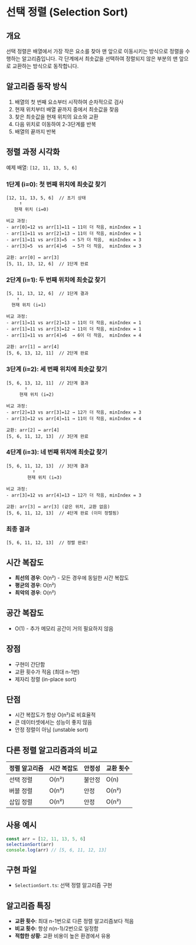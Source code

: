 # 선택 정렬 (Selection Sort)

## 개요
선택 정렬은 배열에서 가장 작은 요소를 찾아 맨 앞으로 이동시키는 방식으로 정렬을 수행하는 알고리즘입니다. 각 단계에서 최솟값을 선택하여 정렬되지 않은 부분의 맨 앞으로 교환하는 방식으로 동작합니다.

## 알고리즘 동작 방식
1. 배열의 첫 번째 요소부터 시작하여 순차적으로 검사
2. 현재 위치부터 배열 끝까지 중에서 최솟값을 찾음
3. 찾은 최솟값을 현재 위치의 요소와 교환
4. 다음 위치로 이동하여 2-3단계를 반복
5. 배열의 끝까지 반복

## 정렬 과정 시각화

예제 배열: `[12, 11, 13, 5, 6]`

### 1단계 (i=0): 첫 번째 위치에 최솟값 찾기
```
[12, 11, 13, 5, 6]  // 초기 상태
     ↑
   현재 위치 (i=0)

비교 과정:
- arr[0]=12 vs arr[1]=11 → 11이 더 작음, minIndex = 1
- arr[1]=11 vs arr[2]=13 → 11이 더 작음, minIndex = 1  
- arr[1]=11 vs arr[3]=5  → 5가 더 작음,  minIndex = 3
- arr[3]=5  vs arr[4]=6  → 5가 더 작음,  minIndex = 3

교환: arr[0] ↔ arr[3]
[5, 11, 13, 12, 6]  // 1단계 완료
```

### 2단계 (i=1): 두 번째 위치에 최솟값 찾기
```
[5, 11, 13, 12, 6]  // 1단계 결과
    ↑
  현재 위치 (i=1)

비교 과정:
- arr[1]=11 vs arr[2]=13 → 11이 더 작음, minIndex = 1
- arr[1]=11 vs arr[3]=12 → 11이 더 작음, minIndex = 1
- arr[1]=11 vs arr[4]=6  → 6이 더 작음,  minIndex = 4

교환: arr[1] ↔ arr[4]
[5, 6, 13, 12, 11]  // 2단계 완료
```

### 3단계 (i=2): 세 번째 위치에 최솟값 찾기
```
[5, 6, 13, 12, 11]  // 2단계 결과
       ↑
     현재 위치 (i=2)

비교 과정:
- arr[2]=13 vs arr[3]=12 → 12가 더 작음, minIndex = 3
- arr[3]=12 vs arr[4]=11 → 11이 더 작음, minIndex = 4

교환: arr[2] ↔ arr[4]
[5, 6, 11, 12, 13]  // 3단계 완료
```

### 4단계 (i=3): 네 번째 위치에 최솟값 찾기
```
[5, 6, 11, 12, 13]  // 3단계 결과
          ↑
        현재 위치 (i=3)

비교 과정:
- arr[3]=12 vs arr[4]=13 → 12가 더 작음, minIndex = 3

교환: arr[3] ↔ arr[3] (같은 위치, 교환 없음)
[5, 6, 11, 12, 13]  // 4단계 완료 (이미 정렬됨)
```

### 최종 결과
```
[5, 6, 11, 12, 13]  // 정렬 완료!
```

## 시간 복잡도
- **최선의 경우**: O(n²) - 모든 경우에 동일한 시간 복잡도
- **평균의 경우**: O(n²)
- **최악의 경우**: O(n²)

## 공간 복잡도
- O(1) - 추가 메모리 공간이 거의 필요하지 않음

## 장점
- 구현이 간단함
- 교환 횟수가 적음 (최대 n-1번)
- 제자리 정렬 (in-place sort)

## 단점
- 시간 복잡도가 항상 O(n²)로 비효율적
- 큰 데이터셋에서는 성능이 좋지 않음
- 안정 정렬이 아님 (unstable sort)

## 다른 정렬 알고리즘과의 비교

| 정렬 알고리즘 | 시간 복잡도 | 안정성 | 교환 횟수 |
|---------------|-------------|--------|-----------|
| 선택 정렬 | O(n²) | 불안정 | O(n) |
| 버블 정렬 | O(n²) | 안정 | O(n²) |
| 삽입 정렬 | O(n²) | 안정 | O(n²) |

## 사용 예시
```typescript
const arr = [12, 11, 13, 5, 6]
selectionSort(arr)
console.log(arr) // [5, 6, 11, 12, 13]
```

## 구현 파일
- `SelectionSort.ts`: 선택 정렬 알고리즘 구현

## 알고리즘 특징
- **교환 횟수**: 최대 n-1번으로 다른 정렬 알고리즘보다 적음
- **비교 횟수**: 항상 n(n-1)/2번으로 일정함
- **적합한 상황**: 교환 비용이 높은 환경에서 유용 